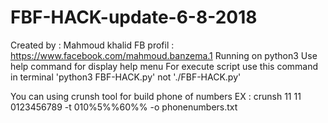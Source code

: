 # FBF-HACK-update-6-8-2018
Created by : Mahmoud khalid
FB profil : https://www.facebook.com/mahmoud.banzema.1
Running on python3
Use help command for display help menu
For execute script use this command in terminal 'python3 FBF-HACK.py' not './FBF-HACK.py'

You can using crunsh tool for build phone of numbers 
EX : crunsh 11 11 0123456789 -t 010%5%%60%% -o phonenumbers.txt

